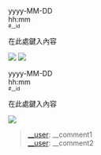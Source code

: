 <!-- muti-picture -->

<tr>
<td width="150" align="right">yyyy-MM-DD<br>hh:mm<br><sup><sub>#__id</sub></sup></td>
<td><p>
在此處鍵入內容</p><p>
<a href="src/__pic_ID.jpg?raw=true"><img src="thumbnail/__pic_ID.webp"></a>
<a href="src/__pic_ID.jpg?raw=true"><img src="thumbnail/__pic_ID.webp"></a></p>
</td>
</tr>

<!-- single-picture -->

<tr>
<td width="150" align="right">yyyy-MM-DD<br>hh:mm<br><sup><sub>#__id</sub></sup></td>
<td><p>
在此處鍵入內容</p><p>
<a href="src/__pic_ID.jpg?raw=true"><img src="thumbnail/__pic_ID_large.webp"></a></p>
</td>
</tr>

<!-- comments -->

<blockquote>
<a href="/__user">__user</a>: __comment1<br>
<a href="/__user">__user</a>: __comment2<br>
</blockquote>

<!--

  cover image:
  - ratio: 13:6 (2340:1080)
  - top-corner: 50px
  - save-as: 1920px webp

  Note: 
  1. Date, time and idlery ID will be filled automatically by update.sh
  2. mutiple images should be placed into one paragraph
  3. single image idlery do not use a thumbnail as source, but a outer 
     hyperlink to the raw image file are still required

  -->